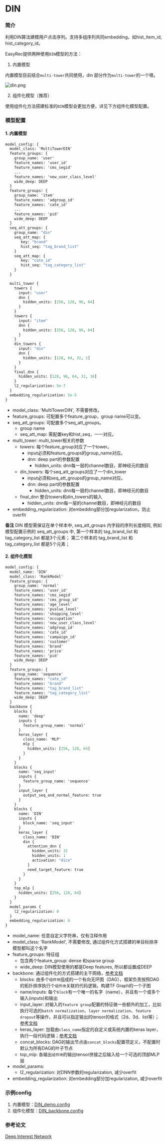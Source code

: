 # DIN

### 简介

利用DIN算法建模用户点击序列。支持多组序列共同embedding，如hist_item_id, hist_category_id。

EasyRec提供两种使用`DIN`模型的方法：

1. 内置模型

内置模型目前结合`multi-tower`共同使用，din 部分作为`multi-tower`的一个塔。

![din.png](../../images/models/din.png)

2. 组件化模型（推荐）

使用组件化方法搭建标准的`DIN`模型会更加方便，详见下方组件化模型配置。

### 模型配置

#### 1. 内置模型

```protobuf
model_config: {
  model_class: 'MultiTowerDIN'
  feature_groups: {
    group_name: 'user'
    feature_names: 'user_id'
    feature_names: 'cms_segid'
    ...
    feature_names: 'new_user_class_level'
    wide_deep: DEEP
  }
  feature_groups: {
    group_name: 'item'
    feature_names: 'adgroup_id'
    feature_names: 'cate_id'
    ...
    feature_names: 'pid'
    wide_deep: DEEP
  }
  seq_att_groups: {
    group_name: "din"
    seq_att_map: {
       key: "brand"
       hist_seq: "tag_brand_list"
    }
    seq_att_map: {
       key: "cate_id"
       hist_seq: "tag_category_list"
    }
  }

  multi_tower {
    towers {
      input: "user"
      dnn {
        hidden_units: [256, 128, 96, 64]
      }
    }
    towers {
      input: "item"
      dnn {
        hidden_units: [256, 128, 96, 64]
      }
    }
    din_towers {
      input: "din"
      dnn {
        hidden_units: [128, 64, 32, 1]
      }
    }
    final_dnn {
      hidden_units: [128, 96, 64, 32, 16]
    }
    l2_regularization: 5e-7
  }
  embedding_regularization: 5e-5
}

```

- model_class: 'MultiTowerDIN', 不需要修改。
- feature_groups: 可配置多个feature_group，group name可以变。
- seq_att_groups: 可配置多个seq_att_groups。
  - group name
  - seq_att_map: 需配置key和hist_seq，一一对应。
- multi_tower: multi_tower相关的参数
  - towers: 每个feature_group对应了一个tower。
    - input必须和feature_groups的group_name对应。
    - dnn: deep part的参数配置
      - hidden_units: dnn每一层的channel数目，即神经元的数目
  - din_towers: 每个seq_att_groups对应了一个din_tower
    - input必须和seq_att_groups的group_name对应。
    - dnn: deep part的参数配置
      - hidden_units: dnn每一层的channel数目，即神经元的数目
  - final_dnn 整合towers和din_towers的输入
    - hidden_units: dnn每一层的channel数目，即神经元的数目
- embedding_regularization: 对embedding部分加regularization，防止overfit

**备注**
DIN 模型需保证在单个样本中, seq_att_groups 内字段的序列长度相同,
例如模型配置示例的 seq_att_groups 中,
第一个样本的 tag_brand_list 和 tag_category_list 都是3个元素；
第二个样本的 tag_brand_list 和 tag_category_list 都是5个元素；

#### 2. 组件化模型

```protobuf
model_config: {
  model_name: 'DIN'
  model_class: 'RankModel'
  feature_groups: {
    group_name: 'normal'
    feature_names: 'user_id'
    feature_names: 'cms_segid'
    feature_names: 'cms_group_id'
    feature_names: 'age_level'
    feature_names: 'pvalue_level'
    feature_names: 'shopping_level'
    feature_names: 'occupation'
    feature_names: 'new_user_class_level'
    feature_names: 'adgroup_id'
    feature_names: 'cate_id'
    feature_names: 'campaign_id'
    feature_names: 'customer'
    feature_names: 'brand'
    feature_names: 'price'
    feature_names: 'pid'
    wide_deep: DEEP
  }
  feature_groups: {
    group_name: 'sequence'
    feature_names: "cate_id"
    feature_names: "brand"
    feature_names: "tag_brand_list"
    feature_names: "tag_category_list"
    wide_deep: DEEP
  }
  backbone {
    blocks {
      name: 'deep'
      inputs {
        feature_group_name: 'normal'
      }
      keras_layer {
        class_name: 'MLP'
        mlp {
          hidden_units: [256, 128, 64]
        }
      }
    }
    blocks {
      name: 'seq_input'
      inputs {
        feature_group_name: 'sequence'
      }
      input_layer {
        output_seq_and_normal_feature: true
      }
    }
    blocks {
      name: 'DIN'
      inputs {
        block_name: 'seq_input'
      }
      keras_layer {
        class_name: 'DIN'
        din {
          attention_dnn {
            hidden_units: 32
            hidden_units: 1
            activation: "dice"
          }
          need_target_feature: true
        }
      }
    }
    top_mlp {
      hidden_units: [256, 128, 64]
    }
  }
  model_params {
    l2_regularization: 0
  }
  embedding_regularization: 0
}
```

- model_name: 任意自定义字符串，仅有注释作用
- model_class: 'RankModel', 不需要修改, 通过组件化方式搭建的单目标排序模型都叫这个名字
- feature_groups: 特征组
  - 包含两个feature_group: dense 和sparse group
  - wide_deep: DIN模型使用的都是Deep features, 所以都设置成DEEP
- backbone: 通过组件化的方式搭建的主干网络，[参考文档](../component/backbone.md)
  - blocks: 由多个`组件块`组成的一个有向无环图（DAG），框架负责按照DAG的拓扑排序执行个`组件块`关联的代码逻辑，构建TF Graph的一个子图
  - name/inputs: 每个`block`有一个唯一的名字（name），并且有一个或多个输入(inputs)和输出
  - input_layer: 对输入的`feature group`配置的特征做一些额外的加工，比如执行可选的`batch normalization`、`layer normalization`、`feature dropout`等操作，并且可以指定输出的tensor的格式（2d、3d、list等）；[参考文档](../component/backbone.md#id15)
  - keras_layer: 加载由`class_name`指定的自定义或系统内置的keras layer，执行一段代码逻辑；[参考文档](../component/backbone.md#keraslayer)
  - concat_blocks: DAG的输出节点由`concat_blocks`配置项定义，不配置时默认为所有DAG的叶子节点
  - top_mlp: 各输出`组件块`的输出tensor拼接之后输入给一个可选的顶部MLP层
- model_params:
  - l2_regularization: 对DNN参数的regularization, 减少overfit
- embedding_regularization: 对embedding部分加regularization, 减少overfit

### 示例config

1. 内置模型：[DIN_demo.config](https://easyrec.oss-cn-beijing.aliyuncs.com/config/din.config)
2. 组件化模型：[DIN_backbone.config](https://github.com/alibaba/EasyRec/blob/master/samples/model_config/din_backbone_on_taobao.config)

### 参考论文

[Deep Interest Network](https://arxiv.org/abs/1706.06978)
